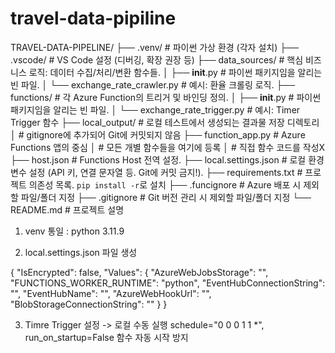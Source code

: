 # travel-data-pipiline


TRAVEL-DATA-PIPELINE/
├── .venv/                   			# 파이썬 가상 환경 (각자 설치)
├── .vscode/                 			# VS Code 설정 (디버깅, 확장 권장 등)
├── data_sources/            		  # 핵심 비즈니스 로직: 데이터 수집/처리/변환 함수들.
│   ├── __init__.py          			# 파이썬 패키지임을 알리는 빈 파일. 
│   └── exchange_rate_crawler.py 	# 예시: 환율 크롤링 로직.
├── functions/               			# 각 Azure Function의 트리거 및 바인딩 정의.
│   ├── __init__.py          			# 파이썬 패키지임을 알리는 빈 파일. 
│   └── exchange_rate_trigger.py 	# 예시: Timer Trigger 함수 
├── local_output/            		  # 로컬 테스트에서 생성되는 결과물 저장 디렉토리
│                           			  # gitignore에 추가되어 Git에 커밋되지 않음
├── function_app.py          		  # Azure Functions 앱의 중심
│                            				# 모든 개별 함수들을 여기에 등록
│                            				# 직접 함수 코드를 작성X
├── host.json                			# Functions Host 전역 설정.
├── local.settings.json      		  # 로컬 환경 변수 설정 (API 키, 연결 문자열 등. Git에 커밋 금지!).
├── requirements.txt         		  # 프로젝트 의존성 목록. `pip install -r`로 설치
├── .funcignore              			# Azure 배포 시 제외할 파일/폴더 지정
├── .gitignore               			# Git 버전 관리 시 제외할 파일/폴더 지정
└── README.md                		  # 프로젝트 설명

1. venv 통일 : python 3.11.9 

2. local.settings.json 파일 생성

{
  "IsEncrypted": false,
  "Values": {
    "AzureWebJobsStorage": "",
    "FUNCTIONS_WORKER_RUNTIME": "python",
    "EventHubConnectionString": "",
    "EventHubName": "",
    "AzureWebHookUrl": "",
    "BlobStorageConnectionString": ""
  }
}

3. Timre Trigger 설정 -> 로컬 수동 실행
schedule="0 0 0 1 1 *", run_on_startup=False
함수 자동 시작 방지
